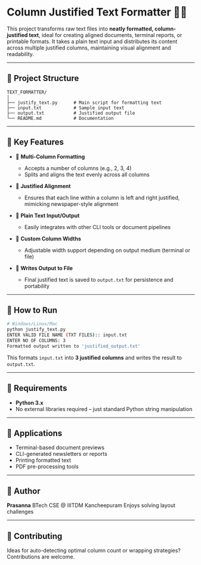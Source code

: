 # Column Justified Text Formatter 📄🔄

This project transforms raw text files into **neatly formatted, column-justified text**, ideal for creating aligned documents, terminal reports, or printable formats. It takes a plain text input and distributes its content across multiple justified columns, maintaining visual alignment and readability.

---

## 📁 Project Structure

```
TEXT_FORMATTER/
│
├── justify_text.py      # Main script for formatting text
├── input.txt            # Sample input text
├── output.txt           # Justified output file
└── README.md            # Documentation
```

---

## 🚀 Key Features

* 🔹 **Multi-Column Formatting**

  * Accepts a number of columns (e.g., 2, 3, 4)
  * Splits and aligns the text evenly across all columns

* 🔹 **Justified Alignment**

  * Ensures that each line within a column is left and right justified, mimicking newspaper-style alignment

* 🔹 **Plain Text Input/Output**

  * Easily integrates with other CLI tools or document pipelines

* 🔹 **Custom Column Widths**

  * Adjustable width support depending on output medium (terminal or file)

* 🔹 **Writes Output to File**

  * Final justified text is saved to `output.txt` for persistence and portability

---

## 🚄 How to Run

```bash
# Windows/Linux/Mac
python justify_text.py
ENTER VALID FILE NAME (TXT FILES):: input.txt 
ENTER NO OF COLUMNS: 3
Formatted output written to 'justified_output.txt'
```

This formats `input.txt` into **3 justified columns** and writes the result to `output.txt`.

---

## 🔧 Requirements

* **Python 3.x**
* No external libraries required – just standard Python string manipulation

---

## 🌱 Applications

* Terminal-based document previews
* CLI-generated newsletters or reports
* Printing formatted text
* PDF pre-processing tools

---

## 👤 Author

**Prasanna**
BTech CSE @ IIITDM Kancheepuram
Enjoys solving layout challenges

---

## 🤝 Contributing

Ideas for auto-detecting optimal column count or wrapping strategies? Contributions are welcome.
